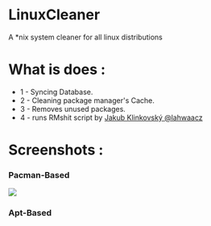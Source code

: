 # LinuxCleaner
A *nix system cleaner for all linux distributions 

# What is does :
- 1 - Syncing Database.
- 2 - Cleaning package manager's Cache.
- 3 - Removes unused packages.
- 4 - runs RMshit script by [Jakub Klinkovský @lahwaacz](https://github.com/lahwaacz)
# Screenshots : 

### Pacman-Based 
![](https://i.imgur.com/bZYNLd2.png)

### Apt-Based

